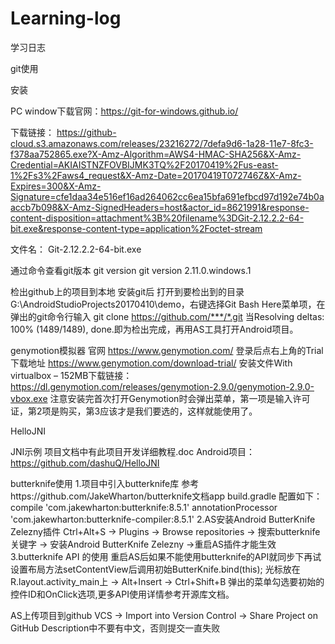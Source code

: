 # Learning-log
学习日志





git使用

安装

PC window下载官网：https://git-for-windows.github.io/

下载链接：
https://github-cloud.s3.amazonaws.com/releases/23216272/7defa9d6-1a28-11e7-8fc3-f378aa752865.exe?X-Amz-Algorithm=AWS4-HMAC-SHA256&X-Amz-Credential=AKIAISTNZFOVBIJMK3TQ%2F20170419%2Fus-east-1%2Fs3%2Faws4_request&X-Amz-Date=20170419T072746Z&X-Amz-Expires=300&X-Amz-Signature=cfe1daa34e516ef16ad264062cc6ea15bfa691efbcd97d192e74b0aaccb7b098&X-Amz-SignedHeaders=host&actor_id=8621991&response-content-disposition=attachment%3B%20filename%3DGit-2.12.2.2-64-bit.exe&response-content-type=application%2Foctet-stream

文件名：
Git-2.12.2.2-64-bit.exe


通过命令查看git版本
git version
git version 2.11.0.windows.1


检出github上的项目到本地
安装git后
打开到要检出到的目录G:\AndroidStudioProjects20170410\demo，右键选择Git Bash Here菜单项，在弹出的git命令行输入 git clone https://github.com/***/*.git
当Resolving deltas: 100% (1489/1489), done.即为检出完成，再用AS工具打开Android项目。





genymotion模拟器
官网
https://www.genymotion.com/
登录后点右上角的Trial
下载地址
https://www.genymotion.com/download-trial/
安装文件With virtualbox – 152MB下载链接：
https://dl.genymotion.com/releases/genymotion-2.9.0/genymotion-2.9.0-vbox.exe
注意安装完首次打开Genymotion时会弹出菜单，第一项是输入许可证，第2项是购买，第3应该才是我们要选的，这样就能使用了。





HelloJNI

JNI示例 项目文档中有此项目开发详细教程.doc
Android项目：https://github.com/dashuQ/HelloJNI





butterknife使用
1.项目中引入butterknife库
参考https://github.com/JakeWharton/butterknife文档app build.gradle 配置如下：
    compile 'com.jakewharton:butterknife:8.5.1'
    annotationProcessor 'com.jakewharton:butterknife-compiler:8.5.1'
2.AS安装Android ButterKnife Zelezny插件
Ctrl+Alt+S -> Plugins -> Browse repositories -> 搜索butterknife关键字 -> 安装Android ButterKnife Zelezny ->重启AS插件才能生效
3.butterknife API 的使用
重启AS后如果不能使用butterknife的API就同步下再试
设置布局方法setContentView后调用初始ButterKnife.bind(this);
光标放在R.layout.activity_main上 -> Alt+Insert -> Ctrl+Shift+B 弹出的菜单勾选要初始的控件ID和OnClick选项,更多API使用详情参考开源库文档。





AS上传项目到github
VCS -> Import into Version Control -> Share Project on GitHub
Description中不要有中文，否则提交一直失败

